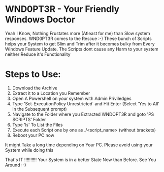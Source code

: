 # WND0PT3R - Your Friendly Windows Doctor

Yeah I Know, Nothing Frustates more (Atleast for me) than Slow system responses. WND0PT3R comes to the Rescue :-)
These bunch of Scripts helps your System to get Slim and Trim after it becomes bulky from Every Windows Feature Update.
The Scripts dont cause any Harm to your system neither Reduce it's Functionality

# Steps to Use:
1. Download the Archive
2. Extract it to a Location you Remember
3. Open A Powershell on your system with Admin Priviledges
4. Type 'Set-ExecutionPolicy Unrestricted' and Hit Enter (Select 'Yes to All' in the Subsequent prompt)
5. Navigate to the Folder where you Extracted WNDOPT3R and goto 'PS SCRIPTS' Folder
6. Type 'ls' To List the Files
7. Execute each Script one by one as ./<script_name> (without brackets)
8. Reboot your PC now

It might Take a long time depending on Your PC. Please avoid using your System while doing this

That's IT !!!!!!!!!!
Your System is in a better State Now than Before. See You Around :-)
